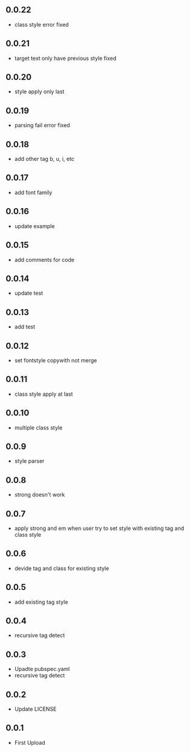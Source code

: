 ## 0.0.22

- class style error fixed

## 0.0.21

- target text only have previous style fixed

## 0.0.20

- style apply only last

## 0.0.19

- parsing fail error fixed

## 0.0.18

- add other tag b, u, i, etc

## 0.0.17

- add font family

## 0.0.16

- update example

## 0.0.15

- add comments for code

## 0.0.14

- update test

## 0.0.13

- add test

## 0.0.12

- set fontstyle copywith not merge

## 0.0.11

- class style apply at last

## 0.0.10

- multiple class style

## 0.0.9

- style parser

## 0.0.8

- strong doesn't work

## 0.0.7

- apply strong and em when user try to set style with existing tag and class style

## 0.0.6

- devide tag and class for existing style

## 0.0.5

- add existing tag style

## 0.0.4

- recursive tag detect

## 0.0.3

- Upadte pubspec.yaml
- recursive tag detect

## 0.0.2

- Update LICENSE

## 0.0.1

- First Upload
